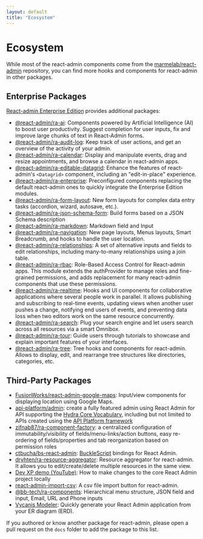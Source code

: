 ```yaml
---
layout: default
title: "Ecosystem"
---
```


# Ecosystem

While most of the react-admin components come from the [marmelab/react-admin](https://github.com/marmelab/react-admin) repository, you can find more hooks and components for react-admin in other packages.

## Enterprise Packages

[React-admin Enterprise Edition](https://react-admin-ee.marmelab.com) provides additional packages:

- [@react-admin/ra-ai](https://react-admin-ee.marmelab.com/documentation/ra-ai): Components powered by Artificial Intelligence (AI) to boost user productivity. Suggest completion for user inputs, fix and improve large chunks of text in React-Admin forms.
- [@react-admin/ra-audit-log](https://react-admin-ee.marmelab.com/documentation/ra-audit-log): Keep track of user actions, and get an overview of the activity of your admin.
- [@react-admin/ra-calendar](https://react-admin-ee.marmelab.com/documentation/ra-calendar): Display and manipulate events, drag and resize appointments, and browse a calendar in react-admin apps.
- [@react-admin/ra-editable-datagrid](https://react-admin-ee.marmelab.com/documentation/ra-editable-datagrid): Enhance the features of react-admin's `<Datagrid>` component, including an "edit-in-place" experience.
- [@react-admin/ra-enterprise](https://react-admin-ee.marmelab.com/documentation/ra-enterprise): Preconfigured components replacing the default react-admin ones to quickly integrate the Enterprise Edition modules.
- [@react-admin/ra-form-layout](https://react-admin-ee.marmelab.com/documentation/ra-form-layout): New form layouts for complex data entry tasks (accordion, wizard, autosave, etc.).
- [@react-admin/ra-json-schema-form](https://react-admin-ee.marmelab.com/documentation/ra-json-schema-form): Build forms based on a JSON Schema description
- [@react-admin/ra-markdown](https://react-admin-ee.marmelab.com/documentation/ra-markdown): Markdown field and Input
- [@react-admin/ra-navigation](https://react-admin-ee.marmelab.com/documentation/ra-navigation): New page layouts, Menus layouts, Smart Breadcrumb, and hooks to handle the user location.
- [@react-admin/ra-relationships](https://react-admin-ee.marmelab.com/documentation/ra-relationships): A set of alternative inputs and fields to edit relationships, including many-to-many relationships using a join table.
- [@react-admin/ra-rbac](https://react-admin-ee.marmelab.com/documentation/ra-rbac): Role-Based Access Control for React-admin apps. This module extends the authProvider to manage roles and fine-grained permissions, and adds replacement for many react-admin components that use these permissions.
- [@react-admin/ra-realtime](https://react-admin-ee.marmelab.com/documentation/ra-realtime): Hooks and UI components for collaborative applications where several people work in parallel. It allows publishing and subscribing to real-time events, updating views when another user pushes a change, notifying end users of events, and preventing data loss when two editors work on the same resource concurrently.
- [@react-admin/ra-search](https://react-admin-ee.marmelab.com/documentation/ra-search): Plug your search engine and let users search across all resources via a smart Omnibox.
- [@react-admin/ra-tour](https://react-admin-ee.marmelab.com/documentation/ra-tour): Guide users through tutorials to showcase and explain important features of your interfaces.
- [@react-admin/ra-tree](https://react-admin-ee.marmelab.com/documentation/ra-tree): Tree hooks and components for react-admin. Allows to display, edit, and rearrange tree structures like directories, categories, etc.

## Third-Party Packages

- [FusionWorks/react-admin-google-maps](https://github.com/FusionWorks/react-admin-google-maps): Input/view components for displaying location using Google Maps.
- [api-platform/admin](https://api-platform.com/docs/admin): create a fully featured admin using React Admin for API supporting the [Hydra Core Vocabulary](https://www.hydra-cg.com/), including but not limited to APIs created using the [API Platform framework](https://api-platform.com)
- [zifnab87/ra-component-factory](https://github.com/zifnab87/ra-component-factory): a centralized configuration of immutability/visibility of fields/menu-links/action buttons, easy re-ordering of fields/properties and tab reorganization based on permission roles
- [ctbucha/bs-react-admin](https://github.com/ctbucha/bs-react-admin): [BuckleScript](https://bucklescript.github.io/) bindings for React Admin.
- [dryhten/ra-resource-aggregator](https://github.com/dryhten/ra-resource-aggregator): Resource aggregator for react-admin. It allows you to edit/create/delete multiple resources in the same view.
- [Dev XP demo (YouTube)](https://youtu.be/nHkVxDEnB3g): How to make changes to the core React Admin project locally
- [react-admin-import-csv](https://github.com/benwinding/react-admin-import-csv): A csv file import button for react-admin.
- [@bb-tech/ra-components](https://github.com/BigBasket/ra-components): Hierarchical menu structure, JSON field and input, Email, URL and Phone inputs
- [Vycanis Modeler](https://vycanis.top/modeler/): Quickly generate your React Admin application from your ER diagram (ERD).

If you authored or know another package for react-admin, please open a pull request on the `docs` folder to add the package to this list. 